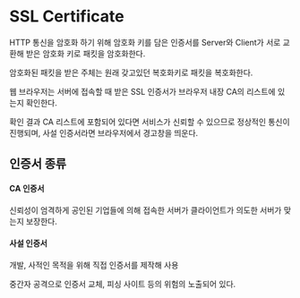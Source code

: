 # SSL Certificate

HTTP 통신을 암호화 하기 위해 암호화 키를 담은 인증서를 Server와 Client가 서로 교환해 받은 암호화 키로 패킷을 암호화한다.

암호화된 패킷을 받은 주체는 원래 갖고있던 복호화키로 패킷을 복호화한다.

웹 브라우저는 서버에 접속할 때 받은 SSL 인증서가 브라우저 내장 CA의 리스트에 있는지 확인한다.

확인 결과 CA 리스트에 포함되어 있다면 서비스가 신뢰할 수 있으므로 정상적인 통신이 진행되며, 사설 인증서라면 브라우저에서 경고창을 띄운다.

## 인증서 종류

#### CA 인증서

신뢰성이 엄격하게 공인된 기업들에 의해 접속한 서버가 클라이언트가 의도한 서버가 맞는지 보장한다.

#### 사설 인증서

개발, 사적인 목적을 위해 직접 인증서를 제작해 사용

중간자 공격으로 인증서 교체, 피싱 사이트 등의 위험의 노출되어 있다.